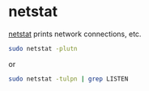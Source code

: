 # netstat

[netstat](https://www.linux.org/docs/man8/netstat.html) prints network
connections, etc.

```sh
sudo netstat -plutn
```

or

```sh
sudo netstat -tulpn | grep LISTEN
```